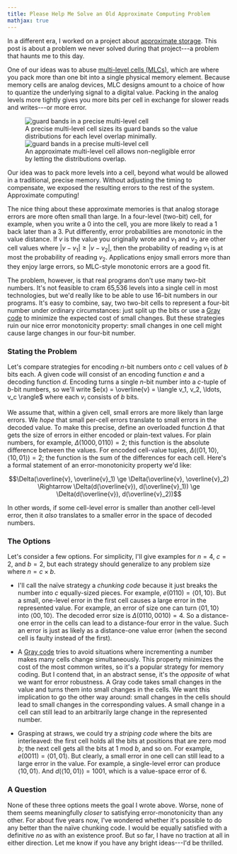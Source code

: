 ```yaml
---
title: Please Help Me Solve an Old Approximate Computing Problem
mathjax: true
---
```

In a different era, I worked on a project about [approximate storage][approxstorage].
This post is about a problem we never solved during that project---a problem that haunts me to this day.

One of our ideas was to abuse [multi-level cells (MLCs)][mlc], which are where you pack more than one bit into a single physical memory element.
Because memory cells are analog devices, MLC designs amount to a choice of how to quantize the underlying signal to a digital value.
Packing in the analog levels more tightly gives you more bits per cell in exchange for slower reads and writes---or more error.

<figure style="max-width: 400px;">
<img src="{{site.base}}/media/approxstorage/mlc-precise.svg"
  alt="guard bands in a precise multi-level cell">
<figcaption>A precise multi-level cell sizes its guard bands so the value distributions for each level overlap minimally.</figcaption>
<img src="{{site.base}}/media/approxstorage/mlc-approx.svg"
  alt="guard bands in a precise multi-level cell">
<figcaption>An approximate multi-level cell allows non-negligible error by letting the distributions overlap.</figcaption>
</figure>

Our idea was to pack more levels into a cell, beyond what would be allowed in a traditional, precise memory.
Without adjusting the timing to compensate, we exposed the resulting errors to the rest of the system.
Approximate computing!

The nice thing about these approximate memories is that analog storage errors are more often small than large.
In a four-level (two-bit) cell, for example, when you write a 0 into the cell, you are more likely to read a 1 back later than a 3.
Put differently, error probabilities are monotonic in the value distance.
If $v$ is the value you originally wrote and $v_1$ and $v_2$ are other cell values where $|v - v_1| \ge |v - v_2|$, then the probability of reading $v_1$ is at most the probability of reading $v_2$.
Applications enjoy small errors more than they enjoy large errors, so MLC-style monotonic errors are a good fit.

The problem, however, is that real programs don't use many two-bit numbers.
It's not feasible to cram 65,536 levels into a single cell in most technologies, but we'd really like to be able to use 16-bit numbers in our programs.
It's easy to combine, say, two two-bit cells to represent a four-bit number under ordinary circumstances: just split up the bits or use a [Gray code][] to minimize the expected cost of small changes.
But these strategies ruin our nice error monotonicity property:
small changes in one cell might cause large changes in our four-bit number.

### Stating the Problem

Let's compare strategies for encoding $n$-bit numbers onto $c$ cell values of $b$ bits each.
A given code will consist of an encoding function $e$ and a decoding function $d$.
Encoding turns a single $n$-bit number into a $c$-tuple of $b$-bit numbers, so we'll write $e(x) = \overline{v} = \langle v_1, v_2, \ldots, v_c \rangle$ where each $v_i$ consists of $b$ bits.

We assume that, within a given cell, small errors are more likely than large errors.
We *hope* that small per-cell errors translate to small errors in the decoded value.
To make this precise, define an overloaded function $\Delta$ that gets the size of errors in either encoded or plain-text values.
For plain numbers, for example, $\Delta(1000, 0110) = 2$; this function is the absolute difference between the values.
For encoded cell-value tuples, $\Delta(\langle 01, 10 \rangle, \langle 10, 01 \rangle) = 2$; the function is the sum of the differences for each cell.
Here's a formal statement of an error-monotonicity property we'd like:

$$\Delta(\overline{v}, \overline{v}_1) \ge \Delta(\overline{v}, \overline{v}_2)
\Rightarrow
\Delta(d(\overline{v}), d(\overline{v}_1)) \ge \Delta(d(\overline{v}), d(\overline{v}_2))$$

In other words, if some cell-level error is smaller than another cell-level error, then it *also* translates to a smaller error in the space of decoded numbers.

### The Options

Let's consider a few options.
For simplicity, I'll give examples for $n=4$, $c=2$, and $b=2$, but each strategy should generalize to any problem size where $n = c \times b$.

* I'll call the naïve strategy a *chunking code* because it just breaks the number into $c$ equally-sized pieces.
  For example, $e(0110) = \langle 01, 10 \rangle$.
  But a small, one-level error in the first cell causes a large error in the represented value.
  For example, an error of size one can turn $\langle 01, 10 \rangle$
  into $\langle 00, 10 \rangle$.
  The decoded error size is $\Delta(0110, 0010) = 4$.
  So a distance-one error in the cells can lead to a distance-four error in the value. Such an error is just as likely as a distance-one value error (when the second cell is faulty instead of the first).

* A [Gray code][] tries to avoid situations where incrementing a number makes many cells change simultaneously.
  This property minimizes the cost of the most common writes, so it's a popular strategy for memory coding.
  But I contend that, in an abstract sense, it's the *opposite* of what we want for error robustness.
  A Gray code takes small changes in the value and turns them into small changes in the cells. We want this implication to go the other way around: small changes in the cells should lead to small changes in the corresponding values.
  A small change in a cell can still lead to an arbitrarily large change in the represented number.

* Grasping at straws, we could try a *striping code* where the bits are interleaved: the first cell holds all the bits at positions that are zero mod $b$; the next cell gets all the bits at 1 mod $b$, and so on.
  For example, $e(0011) = \langle 01, 01 \rangle$.
  But clearly, a small error in one cell can still lead to a large error in the value.
  For example, a single-level error can produce $\langle 10, 01 \rangle$.
  And
  $d(\langle 10, 01 \rangle) = 1001$, which is a value-space error of 6.

### A Question

None of these three options meets the goal I wrote above.
Worse, none of them seems meaningfully *closer* to satisfying error-monotonicity than any other.
For about five years now, I've wondered whether it's possible to do any better than the naïve chunking code.
I would be equally satisfied with a definitive *no* as with an existence proof.
But so far, I have no traction at all in either direction.
Let me know if you have any bright ideas---I'd be thrilled.

[approxstorage]: https://dl.acm.org/citation.cfm?id=2644808
[mlc]: https://en.wikipedia.org/wiki/Multi-level_cell
[gray code]: https://en.wikipedia.org/wiki/Gray_code
